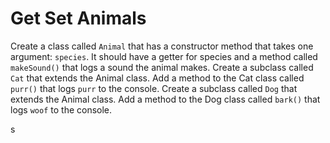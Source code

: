 # Get Set Animals

Create a class called `Animal` that has a constructor method that takes one argument: `species`. It should have a getter for species and a method called `makeSound()` that logs a sound the animal makes. Create a subclass called `Cat` that extends the Animal class. Add a method to the Cat class called `purr()` that logs `purr` to the console. Create a subclass called `Dog` that extends the Animal class. Add a method to the Dog class called `bark()` that logs `woof` to the console.

s
